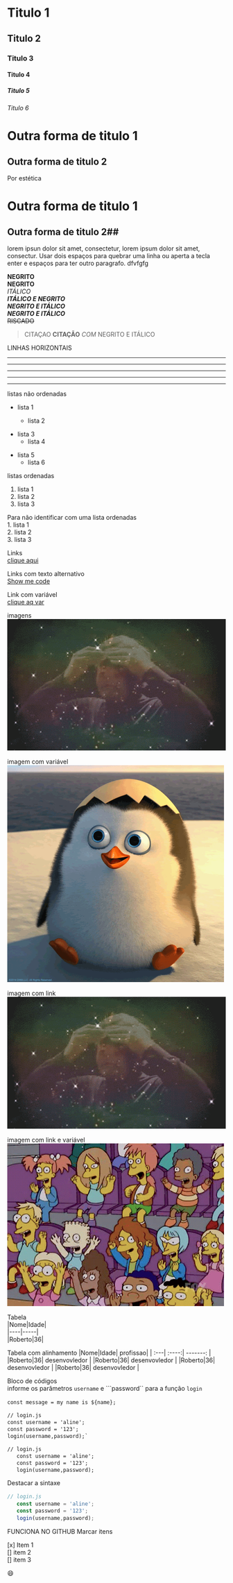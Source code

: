 # Titulo 1
## Titulo 2
### Titulo 3
#### Titulo 4 
##### Titulo 5
###### Titulo 6

Outra forma de titulo 1
=

Outra forma de titulo 2
-

Por estética 
# Outra forma de titulo 1 #

## Outra forma de titulo 2##

lorem ipsun dolor sit amet, consectetur, lorem ipsum dolor sit amet, consectur.  Usar dois espaços para quebrar uma linha ou aperta a tecla enter e espaços para ter outro paragrafo.  dfvfgfg

**NEGRITO**  
__NEGRITO__  
_ITÁLICO_  
***ITÁLICO E NEGRITO***  
**_NEGRITO E ITÁLICO_**  
__*NEGRITO E  ITÁLICO*__  
~~RISCADO~~  
> CITAÇAO
> **CITAÇÃO** _COM_ NEGRITO E ITÁLICO  

 LINHAS HORIZONTAIS
 ***
 ---
 * * *
 - - -
 *****************

 listas não ordenadas
 * lista 1

    * lista 2
 - lista 3
    - lista 4
 + lista 5
    + lista 6

listas ordenadas
1. lista 1
2. lista 2
3. lista 3

Para não identificar com uma lista ordenadas  
1\. lista 1  
2\. lista 2  
3\. lista 3 

Links  
[clique aqui](link)

Links com texto alternativo  
[Show me code](link "texto que vai parecer quando passar o mouse")

Link  com variável  
[clique aq var][link1]  

[link1]: www.google.com

imagens  
![MARKDOWN](img/imagemnice.gif)

imagem com variável  
![Markdown][image]

[image]: img/pinguim.gif

imagem com link   
[![MARKDOWN](img/imagemnice.gif)](www.google.com.br)

imagem com link e variável   
[![markdown][image-sla]][image-url]     
 
[image-sla]: img/sla.gif  
[image-url]: www.google.com.br  

Tabela  
|Nome|Idade|  
|----|-----|  
|Roberto|36|

Tabela com alinhamento
|Nome|Idade| profissao| 
| :---| :----:|  -------: |
|Roberto|36|  desenvovledor |
|Roberto|36|  desenvovledor |
|Roberto|36|  desenvovledor |
|Roberto|36|  desenvovledor |

Bloco de códigos  
informe os parâmetros `username` e ```password`` para a função `login`

`const message = my name is ${name};`

    // login.js
    const username = 'aline';
    const password = '123';
    login(username,password);`

 ```
// login.js
    const username = 'aline';
    const password = '123';
    login(username,password);
 ```

 Destacar a sintaxe
 ```javascript
// login.js
    const username = 'aline';
    const password = '123';
    login(username,password);
 ```
FUNCIONA NO GITHUB
 Marcar itens

 [x] Item 1   
 [] item 2  
 [] item 3  

 :smile:


